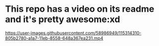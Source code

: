 # This repo has a video on its readme and it's pretty awesome:xd


https://user-images.githubusercontent.com/58986949/115314310-805b2780-a1a7-11eb-8558-648a367ea231.mp4

